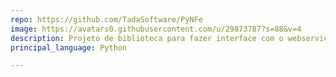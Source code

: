 ```yaml
---
repo: https://github.com/TadaSoftware/PyNFe
image: https://avatars0.githubusercontent.com/u/29873787?s=88&v=4
description: Projeto de biblioteca para fazer interface com o webservice de Nota Fiscal eletrônica para Python, disponível sob LGPL. 
principal_language: Python

---
```

